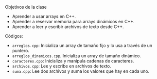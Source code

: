 Objetivos de la clase
- Aprender a usar arrays en C++.
- Aprender a reservar memoria para arrays dinámicos en C++.
- Aprender a leer y escribir archivos de texto desde C++.

Códigos:
- `arreglos.cpp`: Inicializa un array de tamaño fijo y lo usa a través de un puntero.
- `arreglos_dinamicos.cpp`. Inicializa un array de tamaño dinámico.
- `caracteres.cpp`: Inicializa y manipula cadenas de caracteres.
- `archivos.cpp`: Lee y escribe en archivos de texto.
- `suma.cpp`: Lee dos archivos y suma los valores que hay en cada uno.
